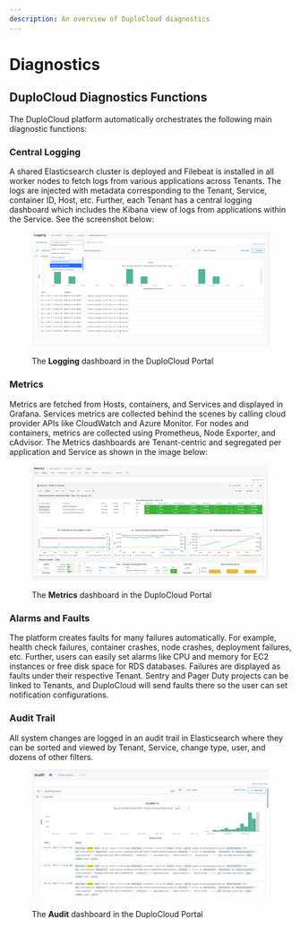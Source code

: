 ```yaml
---
description: An overview of DuploCloud diagnostics
---
```


# Diagnostics

## DuploCloud Diagnostics Functions

The DuploCloud platform automatically orchestrates the following main diagnostic functions:

### **Central Logging**

A shared Elasticsearch cluster is deployed and Filebeat is installed in all worker nodes to fetch logs from various applications across Tenants. The logs are injected with metadata corresponding to the Tenant, Service, container ID, Host, etc. Further, each Tenant has a central logging dashboard which includes the Kibana view of logs from applications within the Service. See the screenshot below:

<figure><img src="../../../.gitbook/assets/LOGGING.png" alt=""><figcaption><p>The <strong>Logging</strong> dashboard in the DuploCloud Portal</p></figcaption></figure>

### **Metrics**

Metrics are fetched from Hosts, containers, and Services and displayed in Grafana. Services metrics are collected behind the scenes by calling cloud provider APIs like CloudWatch and Azure Monitor. For nodes and containers, metrics are collected using Prometheus, Node Exporter, and cAdvisor. The Metrics dashboards are Tenant-centric and segregated per application and Service as shown in the image below:

<figure><img src="../../../.gitbook/assets/METRICS (1).png" alt=""><figcaption><p>The <strong>Metrics</strong> dashboard in the DuploCloud Portal</p></figcaption></figure>

### **Alarms and Faults**

The platform creates faults for many failures automatically. For example, health check failures, container crashes, node crashes, deployment failures, etc. Further, users can easily set alarms like CPU and memory for EC2 instances or free disk space for RDS databases. Failures are displayed as faults under their respective Tenant. Sentry and Pager Duty projects can be linked to Tenants, and DuploCloud will send faults there so the user can set notification configurations.

### **Audit Trail**

All system changes are logged in an audit trail in Elasticsearch where they can be sorted and viewed by Tenant, Service, change type, user, and dozens of other filters.

<figure><img src="../../../.gitbook/assets/AUDIT.png" alt=""><figcaption><p>The <strong>Audit</strong> dashboard in the DuploCloud Portal</p></figcaption></figure>
